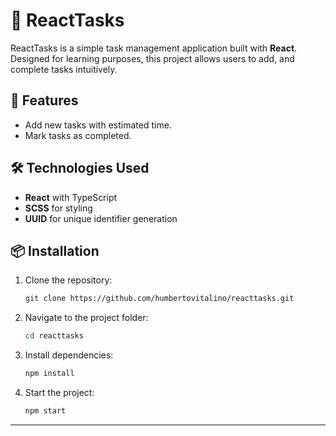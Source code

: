 # 📌 ReactTasks

ReactTasks is a simple task management application built with **React**. Designed for learning purposes, this project allows users to add, and complete tasks intuitively.

## 🚀 Features
- Add new tasks with estimated time.
- Mark tasks as completed.

## 🛠 Technologies Used
- **React** with TypeScript  
- **SCSS** for styling  
- **UUID** for unique identifier generation  

## 📦 Installation
1. Clone the repository:  
   ```bash
   git clone https://github.com/humbertovitalino/reacttasks.git
   ```
2. Navigate to the project folder:  
   ```bash
   cd reacttasks
   ```
3. Install dependencies:  
   ```bash
   npm install
   ```
4. Start the project:  
   ```bash
   npm start
   ```

---
